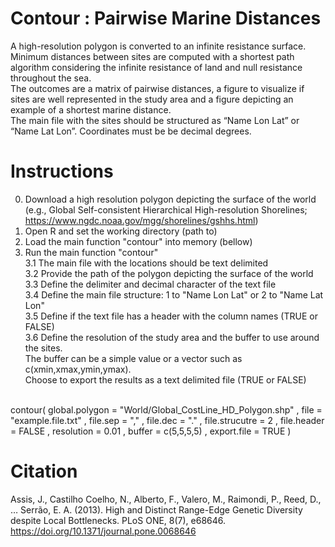 # Contour : Pairwise Marine Distances

A high-resolution polygon is converted to an infinite resistance surface. <br>
Minimum distances between sites are computed with a shortest path algorithm considering the infinite resistance of land and null resistance throughout the sea. <br>
The outcomes are a matrix of pairwise distances, a figure to visualize if sites are well represented in the study area and a figure depicting an example of a shortest marine distance. <br>
The main file with the sites should be structured as “Name Lon Lat” or “Name Lat Lon”. Coordinates must be be decimal degrees.

# Instructions

0.   Download a high resolution polygon depicting the surface of the world (e.g., Global Self-consistent Hierarchical High-resolution Shorelines; https://www.ngdc.noaa.gov/mgg/shorelines/gshhs.html) <br>
1.   Open R and set the working directory (path to) <br>
2.   Load the main function "contour" into memory (bellow) <br>
3.   Run the  main function "contour" <br>
3.1  The main file with the locations should be text delimited <br>
3.2  Provide the path of the polygon depicting the surface of the world <br>
3.3  Define the delimiter and decimal character of the text file <br>
3.4  Define the main file structure: 1 to "Name Lon Lat" or 2 to "Name Lat Lon" <br>
3.5  Define if the text file has a header with the column names (TRUE or FALSE) <br>
3.6  Define the resolution of the study area and the buffer to use around the sites.  
The buffer can be a simple value or a vector such as c(xmin,xmax,ymin,ymax). <br>
Choose to export the results as a text delimited file (TRUE or FALSE) <br><br>

contour(  global.polygon = "World/Global_CostLine_HD_Polygon.shp" ,
file = "example.file.txt" , 
file.sep = "," ,
file.dec = "." ,
file.strucutre = 2 , 
file.header = FALSE ,
resolution = 0.01 ,
buffer = c(5,5,5,5) ,
export.file = TRUE   ) <br>

# Citation
Assis, J., Castilho Coelho, N., Alberto, F., Valero, M., Raimondi, P., Reed, D., … Serrão, E. A. (2013). High and Distinct Range-Edge Genetic Diversity despite Local Bottlenecks. PLoS ONE, 8(7), e68646. https://doi.org/10.1371/journal.pone.0068646
